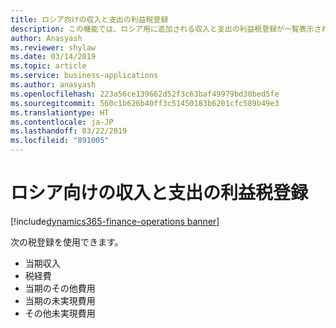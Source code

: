 ```yaml
---
title: ロシア向けの収入と支出の利益税登録
description: この機能では、ロシア用に追加される収入と支出の利益税登録が一覧表示されます。
author: Anasyash
ms.reviewer: shylaw
ms.date: 03/14/2019
ms.topic: article
ms.service: business-applications
ms.author: anasyash
ms.openlocfilehash: 223a56ce139662d52f3c63baf49979bd30bed5fe
ms.sourcegitcommit: 560c1b626b40ff3c51450183b6201cfc589b49e3
ms.translationtype: HT
ms.contentlocale: ja-JP
ms.lasthandoff: 03/22/2019
ms.locfileid: "891005"
---
```

# <a name="incomes-and-expenses-profit-tax-registers-for-russia"></a>ロシア向けの収入と支出の利益税登録
[!include[dynamics365-finance-operations banner](../includes/dynamics365-finance-operations.md)]

次の税登録を使用できます。

- 当期収入
- 税経費 
- 当期のその他費用
- 当期の未実現費用
- その他未実現費用
